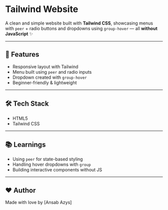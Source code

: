 # Tailwind Website  

A clean and simple website built with **Tailwind CSS**, showcasing menus with `peer` + radio buttons and dropdowns using `group-hover` — all **without JavaScript** ✨  

---

## 🚀 Features  
- Responsive layout with Tailwind  
- Menu built using `peer` and radio inputs  
- Dropdown created with `group-hover`  
- Beginner-friendly & lightweight  

---

## 🛠️ Tech Stack  
- HTML5  
- Tailwind CSS  

---

## 📚 Learnings  
- Using `peer` for state-based styling  
- Handling hover dropdowns with `group`  
- Building interactive components without JS  

---

## ❤️ Author  
Made with love by [Ansab Azys]  
